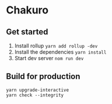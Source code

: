 # Chakuro

## Get started

1. Install rollup
   ```yarn add rollup -dev```
2. Install the dependencies
   ```yarn install```
3. Start dev server
   ```nom run dev```

## Build for production

```
yarn upgrade-interactive
yarn check --integrity

```





